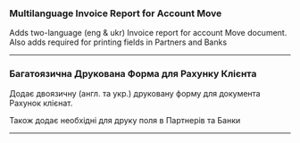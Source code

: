 ### Multilanguage Invoice Report for Account Move

Adds two-language (eng & ukr) Invoice report for account Move document.
Also adds required for printing fields in Partners and Banks


---

### Багатоязична Друкована Форма для Рахунку Клієнта

Додає двоязичну (англ. та укр.) друковану форму для документа Рахунок клієнат.

Також додає необхідні для друку поля в Партнерів та Банки

---
